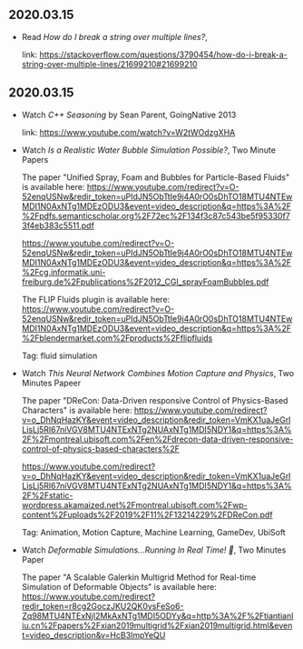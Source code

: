 2020.03.15
---

- Read *How do I break a string over multiple lines?*,

  link: <https://stackoverflow.com/questions/3790454/how-do-i-break-a-string-over-multiple-lines/21699210#21699210>

2020.03.15
---
- Watch *C++ Seasoning* by Sean Parent, GoingNative 2013 

  link: <https://www.youtube.com/watch?v=W2tWOdzgXHA>

- Watch *Is a Realistic Water Bubble Simulation Possible?*, Two Minute Papers

  The paper "Unified Spray, Foam and Bubbles for Particle-Based Fluids" is available here: <https://www.youtube.com/redirect?v=O-52enqUSNw&redir_token=uPIdJN5ObTtIe9j4A0rO0sDhTO18MTU4NTEwMDI1N0AxNTg1MDEzODU3&event=video_description&q=https%3A%2F%2Fpdfs.semanticscholar.org%2F72ec%2F134f3c87c543be5f95330f73f4eb383c5511.pdf>

  <https://www.youtube.com/redirect?v=O-52enqUSNw&redir_token=uPIdJN5ObTtIe9j4A0rO0sDhTO18MTU4NTEwMDI1N0AxNTg1MDEzODU3&event=video_description&q=https%3A%2F%2Fcg.informatik.uni-freiburg.de%2Fpublications%2F2012_CGI_sprayFoamBubbles.pdf>

  The FLIP Fluids plugin is available here:
  <https://www.youtube.com/redirect?v=O-52enqUSNw&redir_token=uPIdJN5ObTtIe9j4A0rO0sDhTO18MTU4NTEwMDI1N0AxNTg1MDEzODU3&event=video_description&q=https%3A%2F%2Fblendermarket.com%2Fproducts%2Fflipfluids>

  Tag: fluid simulation

- Watch *This Neural Network Combines Motion Capture and Physics*, Two Minutes Papeer

  The paper "DReCon: Data-Driven responsive Control of Physics-Based Characters" is available here:
  <https://www.youtube.com/redirect?v=o_DhNqHazKY&event=video_description&redir_token=VmKX1uaJeGrlLisLj5Rl67niVGV8MTU4NTExNTg2NUAxNTg1MDI5NDY1&q=https%3A%2F%2Fmontreal.ubisoft.com%2Fen%2Fdrecon-data-driven-responsive-control-of-physics-based-characters%2F>

  <https://www.youtube.com/redirect?v=o_DhNqHazKY&event=video_description&redir_token=VmKX1uaJeGrlLisLj5Rl67niVGV8MTU4NTExNTg2NUAxNTg1MDI5NDY1&q=https%3A%2F%2Fstatic-wordpress.akamaized.net%2Fmontreal.ubisoft.com%2Fwp-content%2Fuploads%2F2019%2F11%2F13214229%2FDReCon.pdf>

  Tag: Animation, Motion Capture, Machine Learning, GameDev, UbiSoft

- Watch *Deformable Simulations…Running In Real Time! 🐙*, Two Minutes Paper

  The paper "A Scalable Galerkin Multigrid Method for Real-time Simulation of Deformable Objects" is available here:
  <https://www.youtube.com/redirect?redir_token=r8cg2GoczJKU2QK0vsFeSo6-Zq98MTU4NTExNjI2MkAxNTg1MDI5ODYy&q=http%3A%2F%2Ftiantianliu.cn%2Fpapers%2Fxian2019multigrid%2Fxian2019multigrid.html&event=video_description&v=HcB3ImpYeQU>
  
